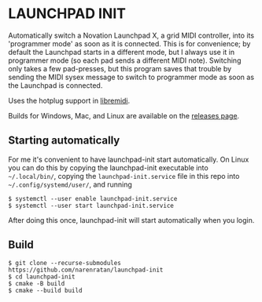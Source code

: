 LAUNCHPAD INIT
==============
Automatically switch a Novation Launchpad X, a grid MIDI controller, into its
'programmer mode' as soon as it is connected. This is for convenience; by
default the Launchpad starts in a different mode, but I always use it in
programmer mode (so each pad sends a different MIDI note). Switching only takes
a few pad-presses, but this program saves that trouble by sending the MIDI
sysex message to switch to programmer mode as soon as the Launchpad is
connected.

Uses the hotplug support in
[libremidi](https://github.com/celtera/libremidi?tab=readme-ov-file).

Builds for Windows, Mac, and Linux are available on the [releases
page](https://github.com/narenratan/launchpad-init/releases).

Starting automatically
----------------------
For me it's convenient to have launchpad-init start automatically. On Linux you
can do this by copying the launchpad-init executable into `~/.local/bin/`,
copying the `launchpad-init.service` file in this repo into
`~/.config/systemd/user/`, and running

```console
$ systemctl --user enable launchpad-init.service
$ systemctl --user start launchpad-init.service
```
After doing this once, launchpad-init will start automatically when you login.

Build
-----
```console
$ git clone --recurse-submodules https://github.com/narenratan/launchpad-init
$ cd launchpad-init
$ cmake -B build
$ cmake --build build
```
